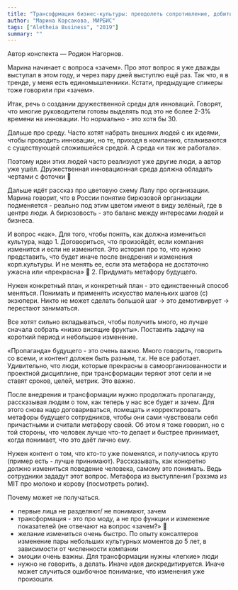 ```yaml
---
title: "Трансофрмация бизнес-культуры: преодолеть сопротивление, добиться результата"
author: "Марина Корсакова, МИРБИС"
tags: ["Aletheia Business", "2019"]
summary: ""
---
```


Автор конспекта — Родион Нагорнов.

Марина начинает с вопроса «зачем».
Про этот вопрос я уже дважды выступал в этом году, и через пару дней выступлю ещё раз.
Так что, я в тренде, у меня есть единомышленники.
Кстати, предыдущие спикеры тоже говорили при «зачем».

Итак, речь о создании дружественной среды для инноваций.
Говорят, что многие руководители готовы выделять под это не более 2-3% времени на инновации.
Но нормально - это хотя бы 30.

Дальше про среду.
Часто хотят набрать внешних людей с их идеями, чтобы проводить инновации,
но те, приходя в компанию, сталкиваются с существующей сложившейся средой.
А среда «и так же работала».

Поэтому идеи этих людей часто реализуют уже другие люди, а автор уже ушёл.
Дружественная инновационная среда должна обладать чертами с фоточки 🙂

Дальше идёт рассказ про цветовую схему Лалу про организации.
Марина говорит, что в России понятие бирюзовой организации подменяется - 
реально под этим цветом имеют в виду зелёный, где в центре люди.
А бирюзовость - это баланс между интересами людей и бизнеса.

И вопрос «как».
Для того, чтобы понять, как должна измениться культура, надо 
1.
Договориться, что произойдёт, если компания изменится и если не изменится.
Это история про то, что нужно представить, что будет иначе после внедрения и изменения корп.культуры.
И не менять ее, если эта метафора не достаточно ужасна или «прекрасна» 🙂
2.
Придумать метафору будущего.

Нужен конкретный план, и конкретный план - это единственный способ меняться.
Понимать и применять искусство маленьких шагов (с) экзюпери.
Никто не может сделать большой шаг -> это демотивирует -> перестают заниматься.

Все хотят сильно вкладываться, чтобы получить много, но лучше сначала собрать «низко висящие фрукты».
Поставить задачу на короткий период и небольшое изменение.

«Пропаганда» будущего - это очень важно.
Много говорить, говорить со всеми, и контент должен быть разным, т.к.
Не все работает.
Удивительно, что люди, которые прекрасны в самоорганизованности и проектной дисциплине,
при трансформации теряют этот сели и не ставят сроков, целей, метрик.
Это важно.

После внедрения и трансформации нужно продолжать пропаганду, рассказывая людям о том, как теперь у нас все будет и зачем.
Для этого снова надо договариваться, помещать и корректировать метафоры будущего сотрудников,
чтобы они сами чувствовали себя причастными и считали метафору своей.
Об этом я тоже говорил, но с той стороны, что человек лучше что-то делает и быстрее принимает,
когда понимает, что это даёт лично ему.

Нужен контент о том, что кто-то уже поменялся, и получилось круто (пример есть - лучше принимают).
Рассказывать, как конкретно должно измениться поведение человека, самому это понимать.
Ведь сотрудники зададут этот вопрос.
Метафора из выступления Грэхэма из MIT про молоко и корову (посмотреть ролик).

Почему может не получаться.
- первые лица не разделяют/ не понимают, зачем
- трансформация - это про моду, а не про функции и изменение показателей (не отвечают на вопрос «зачем?» 🙂
- желание измениться очень быстро.
По опыту консалтеров изменение пары небольших культурных моментов до 5 лет, в зависимости от численности компании
- эмоции очень важны.
Для трансформации нужны «легкие» люди
- нужно не говорить, а делать.
Иначе идея дискредитируется.
Иначе может случиться ошибочное понимание, что изменения уже произошли.
